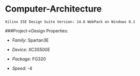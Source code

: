 # Computer-Architecture

`Xilinx ISE Design Suite Version: 14.6 WebPack on Windows 8.1`

###Project->Design Properties:
 
 - *Family*: Spartan3E
 
 - *Device*: XC3S500E
 
 - *Package*: FG320
 
 - *Speed*: -4
